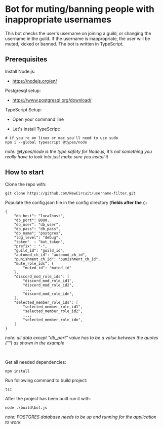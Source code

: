 # Bot for muting/banning people with inappropriate usernames

This bot checks the user's username on joining a guild, or changing the username
in the guild. If the username is inappropriate, the user will be muted, kicked
or banned.
The bot is written in TypeScript.

## Prerequisites

Install Node.js:
* https://nodejs.org/en/

Postgresql setup:
* https://www.postgresql.org/download/

TypeScript Setup:
 * Open your command line

 * Let's install TypeScript:
```
# if you're on linux or mac you'll need to use sudo
npm i --global typescript @types/node
```

*note: @types/node is the type safety for Node.js, it's not something you really have to look into just make sure you install it*

## How to start
Clone the repo with:

```
git clone https://github.com/NewCircuit/username-filter.git
```

Populate the config.json file in the config directory (**fields after the :**):

```
{
    "db_host": "localhost",
    "db_port": 8000,
    "db_user": "db_user",
    "db_pass": "db_pass",
    "db_name": "postgres",
    "log_level": "debug",
    "token"  : "bot_token",
    "prefix" : "-",
    "guild_id": "guild_id",
    "automod_ch_id": "automod_ch_id",
    "punishment_ch_id": "punishment_ch_id",
    "mute_role_ids": {
        "muted_id": "muted_id"
    },
    "discord_mod_role_ids": [
        "discord_mod_role_id1",
        "discord_mod_role_id2",
        ...,
        "discord_mod_role_idn",
    ],
    "selected_member_role_ids": [
        "selected_member_role_id1",
        "selected_member_role_id2",
        ...,
        "selected_member_role_idn",
    ]
}
```

*note: all data except "db_port" value has to be a value between the quotes ("") as shown in the example*

<br/>

Get all needed dependencies:
```
npm install
```

Run following command to build project:

```
tsc
```

After the project has been built run it with:

```
node .\build\bot.js
```

*note: POSTGRES database needs to be up and running for the application to work.*
